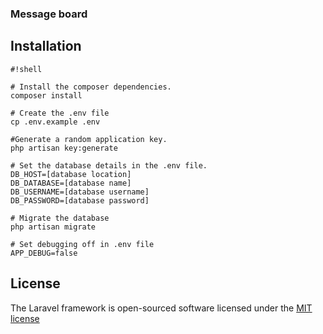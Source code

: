 ### Message board

## Installation


```
#!shell

# Install the composer dependencies.
composer install

# Create the .env file
cp .env.example .env

#Generate a random application key.
php artisan key:generate

# Set the database details in the .env file.
DB_HOST=[database location]
DB_DATABASE=[database name]
DB_USERNAME=[database username]
DB_PASSWORD=[database password]

# Migrate the database
php artisan migrate

# Set debugging off in .env file
APP_DEBUG=false
```


## License

The Laravel framework is open-sourced software licensed under the [MIT license](http://opensource.org/licenses/MIT)